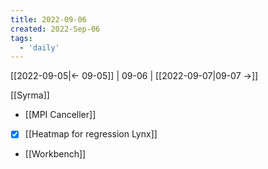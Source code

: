```yaml
---
title: 2022-09-06
created: 2022-Sep-06
tags:
  - 'daily'
---
```


[[2022-09-05|<- 09-05]] | 09-06 | [[2022-09-07|09-07 ->]]



[[Syrma]]

- [[MPI Canceller]]
- [x] [[Heatmap for regression Lynx]] 
- [[Workbench]]